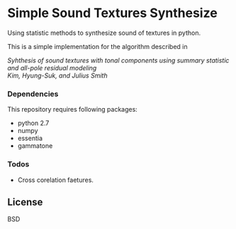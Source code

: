 # Simple Sound Textures Synthesize


Using statistic methods to synthesize sound of textures in python.

This is a simple implementation for the algorithm described in 

*Syhthesis of sound textures with tonal components using summary statistic and all-pole residual modeling*<br/>
*Kim, Hyung-Suk, and Julius Smith*<br/>


### Dependencies

This repository requires following packages:

- python 2.7
- numpy
- essentia
- gammatone


### Todos

 - Cross corelation faetures. 

License
----

BSD



[//]: # (These are reference links used in the body of this note and get stripped out when the markdown processor does its job. There is no need to format nicely because it shouldn't be seen. Thanks SO - http://stackoverflow.com/questions/4823468/store-comments-in-markdown-syntax)

   [test]: <http://dafx16.vutbr.cz/dafxpapers/19-DAFx-16_paper_18-PN.pdf>
